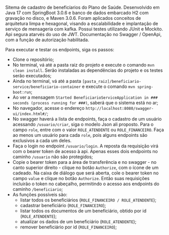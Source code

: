 Sitema de cadastro de beneficíarios do Plano de Saúde. Desenvolvido em Java 17 com SpringBoot 3.0.6 e banco de dados embarcado H2 com gravação no disco, e Maven 3.0.6. Foram aplicados conceitos de arquitetura limpa e hexagonal, visando a escalabilidade e implantação de serviço de mensageria com kafka. Possui testes utilizando JUnit e Mockito. Api segura atarvés do uso de JWT. Documentação no Swagger / OpenApi, com a função de autorização habilitada.

Para executar e testar os endpoints, siga os passos:

- Clone o repositório;
- No terminal, vá até a pasta raiz do projeto e execute o comando `mvn clean install`. Serão instaladas as dependências do projeto e os testes serão executados;
- Ainda no terminal, vá até a pasta `[pasta_raiz]/beneficiario-service/beneficiario-container` e execute o comando `mvn spring-boot:run`;
- Ao ver a mensagem `Started BeneficiarioServiceApplication in ### seconds (process running for ###)`, saberá que o sistema está no ar;
- No navegador, acesse o endereço `http://localhost:8080/swagger-ui/index.html#/`;
- No swagger haverá a lista de endpoints, faça o cadastro de um usuário acessando `/usuario/criar`, siga o modelo Json ali proposto. Para o campo `role`, entre com o valor `ROLE_ATENDENTE` ou `ROLE_FINANCEIRO`. Faça ao menos um usuário para cada `role`, pois alguns endpoints são exclusivos a cada um deles.
- Faça o login no endpoint `/usuario/login`. A reposta da requisição virá com o bearer token de acesso à api. Apenas esses dois endpoints no caminho `/usuario` não são protegidos;
- Copie o bearer token para a área de transferência e no swagger - no canto superior direito - clique no botão `Authorize`, com o ícone de um cadeado. Na caixa de diálogo que será aberta, cole o bearer token no campo `value` e clique no botão `Authorize`. Então suas requisições incluirão o token no cabeçalho, permitindo o acesso aos endpoints do caminho `/beneficiario`;
- As funções possíveis são:
	- listar todos os beneficiários (`ROLE_FINANCEIRO / ROLE_ATENDENTE`);
	- cadastrar beneficiário (`ROLE_FINANCEIRO`);
	- listar todos os documentos de um beneficiário, obtido por id (`ROLE_ATENDENTE`);
	- atualizar os dados de um beneficiário (`ROLE_ATENDENTE`);
	- remover beneficiário por id (`ROLE_FINANCEIRO`);
